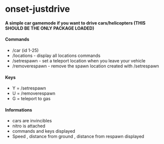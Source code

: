 # onset-justdrive

#### A simple car gamemode if you want to drive cars/helicopters (THIS SHOULD BE THE ONLY PACKAGE LOADED)

#### Commands
* /car (id 1-25)
* /locations - display all locations commands
* /setrespawn - set a teleport location when you leave your vehicle
* /removerespawn - remove the spawn location created with /setrespawn

#### Keys
* Y = /setrespawn
* U = /removerespawn
* G = teleport to gas

#### Informations
* cars are invincibles
* nitro is attached
* commands and keys displayed
* Speed , distance from ground , distance from respawn displayed